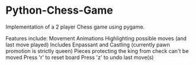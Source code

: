 # Python-Chess-Game
Implementation of a 2 player Chess game using pygame. 

Features include:
Movement Animations
Highlighting possible moves (and last move played)
Includes Enpassant and Castling (currently pawn promotion is strictly queen)
Pieces protecting the king from check can't be moved
Press 'r' to reset board
Press 'z' to undo last move(s)
